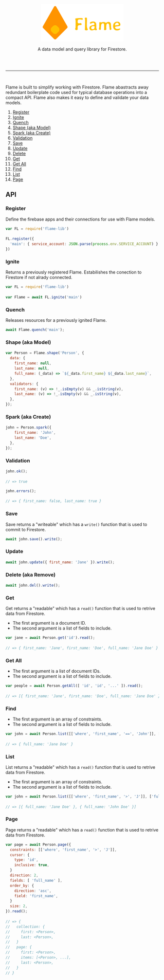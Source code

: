 <br>
<p align="center">
  <img width="270" height="122" src="/img/flame.png">
</p>
<p align="center">
  A data model and query library for Firestore.
</p>
<br>
<br>
<hr style='height: 1px;'/>
<br>

Flame is built to simplify working with Firestore. Flame abastracts away redundant boilerplate code used for typical database operations into a compact API. Flame also makes it easy to define and validate your data models.

1. [Register](#register)
1. [Ignite](#ignite)
1. [Quench](#quench)
1. [Shape (aka Model)](#shape-aka-model)
1. [Spark (aka Create)](#spark-aka-create)
1. [Validation](#validattion)
1. [Save](#save)
1. [Update](#update)
1. [Delete](#delete-aka-remove)
1. [Get](#get)
1. [Get All](#get-all)
1. [Find](#find)
1. [List](#list)
1. [Page](#page)

## API

### Register

Define the firebase apps and their connections for use with Flame models.

```javascript
var FL = require('flame-lib')

FL.register({
  'main': { service_account: JSON.parse(process.env.SERVICE_ACCOUNT) }
})
```

### Ignite

Returns a previously registered Flame. Estabilishes the conection to Firestore if not alrady connected.

```javascript
var FL = require('flame-lib')

var Flame = await FL.ignite('main')
```

### Quench

Releases resources for a previously ignited Flame.

```javascript
await Flame.quench('main');
```

### Shape (aka Model)
```javascript
var Person = Flame.shape('Person', {
  data: {
    first_name: null,
    last_name: null,
    full_name: (_data) => `${_data.first_name} ${_data.last_name}`,
  },
  validators: {
    first_name: (v) => !_.isEmpty(v) && _.isString(v),
    last_name: (v) => !_.isEmpty(v) && _.isString(v),
  },
});
```

### Spark (aka Create)
```javascript
john = Person.spark({
    first_name: 'John',
    last_name: 'Doe',
  },
});
```

### Validation


```javascript
john.ok();

// => true
```

```javascript
john.errors();

// => { first_name: false, last_name: true }
```

### Save

Save returns a "writeable" which has a `write()` function that is used to commit to Firestore.

```javascript
await john.save().write();
```

### Update

```javascript
await john.update({ first_name: 'Jane' }).write();
```

### Delete (aka Remove)

```javascript
await john.del().write();
```

### Get

Get returns a "readable" which has a `read()` function that is used to retrive data from Firestore.

* The first argument is a document ID.
* The second argument is a list of fields to include.

```javascript
var jane = await Person.get('id').read();

// => { first_name: 'Jane', first_name: 'Doe', full_name: 'Jane Doe' }
```

### Get All

* The first argument is a list of document IDs.
* The second argument is a list of fields to include.

```javascript
var people = await Person.getAll([ 'id', 'id', '...' ]).read();

// => [{ first_name: 'Jane', first_name: 'Doe', full_name: 'Jane Doe' }, ...]
```

### Find

* The first argument is an array of constraints.
* The second argument is a list of fields to include.

```javascript
var john = await Person.list([['where', 'first_name', '==', 'John']], ['full_name']).read();

// => { full_name: 'Jane Doe' }
```

### List

List returns a "readable" which has a `read()` function that is used to retrive data from Firestore.

* The first argument is an array of constraints.
* The second argument is a list of fields to include.

```javascript
var john = await Person.list([['where', 'first_name', '>', 'J']], ['full_name']).read();

// => [{ full_name: 'Jane Doe' }, { full_name: 'John Doe' }]
```

### Page

Page returns a "readable" which has a `read()` function that is used to retrive data from Firestore.

```javascript
var page = await Person.page({
  constraints: [['where', 'first_name', '>', 'J']],
  cursor: {
    type: 'id',
    inclusive: true,
  }
  direction: 2,
  fields: [ 'full_name' ],
  order_by: {
    direction: 'asc',
    field: 'first_name',
  }
  size: 2,
}).read();

// => {
//   collection: {
//     first: <Person>,
//     last: <Person>,
//   }
//   page: {
//     first: <Person>,
//     items: [<Person>, ...],
//     last: <Person>,
//   }
// }
```

